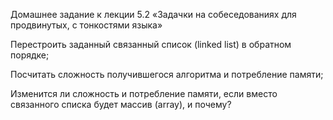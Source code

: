 Домашнее задание к лекции 5.2 «Задачки на собеседованиях для продвинутых, с тонкостями языка»

Перестроить заданный связанный список (linked list) в обратном порядке;

Посчитать сложность получившегося алгоритма и потребление памяти;

Изменится ли сложность и потребление памяти, если вместо связанного списка будет массив (array), и почему?
